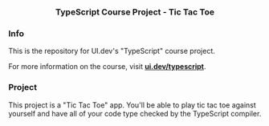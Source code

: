 <h3 align="center">TypeScript Course Project - Tic Tac Toe</h3>

### Info

This is the repository for UI.dev's "TypeScript" course project.

For more information on the course, visit **[ui.dev/typescript](https://ui.dev/typescript/)**.

### Project

This project is a "Tic Tac Toe" app. You'll be able to play tic tac toe against yourself and have all of your code type checked by the TypeScript compiler.
